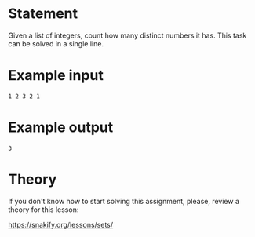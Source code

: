# Statement

Given a list of integers, count how many distinct numbers it has. This task can be solved in a single line.

# Example input

```
1 2 3 2 1
```

# Example output

```
3
```

# Theory

If you don't know how to start solving this assignment, please, review a theory for this lesson:

https://snakify.org/lessons/sets/